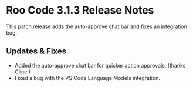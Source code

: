 # Roo Code 3.1.3 Release Notes

This patch release adds the auto-approve chat bar and fixes an integration bug.

## Updates & Fixes

*   Added the auto-approve chat bar for quicker action approvals. (thanks Cline!)
*   Fixed a bug with the VS Code Language Models integration.